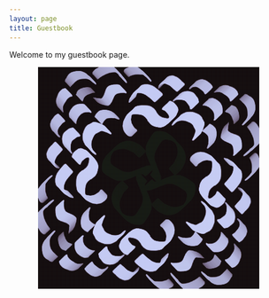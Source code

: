 ```yaml
---
layout: page
title: Guestbook
---
```

Welcome to my guestbook page.

<p align="center">
  <a href="https://gist.github.com/LWFlouisa/c266acfead5ef89060396bf4cc750e83">
    <img src="https://github.com/LWFlouisa/SidePoetry/blob/main/images/ProfessorLavender.png?raw=true" alt="Click here to sign my guestbook!">
  </a>
</p>
